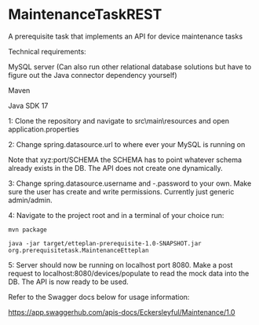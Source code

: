 # MaintenanceTaskREST
A prerequisite task that implements an API for device maintenance tasks


Technical requirements:

MySQL server (Can also run other relational database solutions but have to figure out the Java connector dependency yourself)

Maven

Java SDK 17


1: Clone the repository and navigate to src\main\resources and open application.properties

2: Change spring.datasource.url to where ever your MySQL is running on

Note that xyz:port/SCHEMA the SCHEMA has to point whatever schema already exists in the DB. The API does not create
one dynamically.

3: Change spring.datasource.username and -.password to your own. Make sure the user
has create and write permissions. Currently just generic admin/admin.

4: Navigate to the project root and in a terminal of your choice run:

```
mvn package

java -jar target/etteplan-prerequisite-1.0-SNAPSHOT.jar org.prerequisitetask.MaintenanceEtteplan 

```
5: Server should now be running on localhost port 8080. Make a post request to localhost:8080/devices/populate to read the mock data into the DB. 
The API is now ready to be used.


Refer to the Swagger docs below for usage information:

https://app.swaggerhub.com/apis-docs/Eckersleyful/Maintenance/1.0

